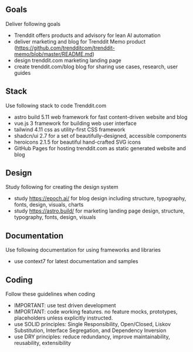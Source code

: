 ## Goals
Deliver following goals

- Trenddit offers products and advisory for lean AI automation
- deliver marketing and blog for Trenddit Memo product (https://github.com/trendditcom/trenddit-memo/blob/master/README.md)
- design trenddit.com marketing landing page
- create trenddit.com/blog blog for sharing use cases, research, user guides

## Stack 
Use following stack to code Trenddit.com

- astro build 5.11 web framework for fast content-driven website and blog
- vue.js 3 framework for building web user interface
- tailwind 4.11 css as utility-first CSS framework
- shadcn/ui 2.7 for a set of beautifully-designed, accessible components
- heroicons 2.1.5 for beautiful hand-crafted SVG icons
- GitHub Pages for hosting trenddit.com as static generated website and blog

## Design
Study following for creating the design system

- study https://epoch.ai/ for blog design including structure, typography, fonts, design, visuals, charts
- study https://astro.build/ for marketing landing page design, structure, typography, fonts, design, visuals

## Documentation
Use following documentation for using frameworks and libraries

- use context7 for latest documentation and samples

## Coding
Follow these guidelines when coding

- IMPORTANT: use test driven development
- IMPORTANT: code working features. no feature mocks, prototypes, placeholders unless explicitly instructed.
- use SOLID principles: Single Responsibility, Open/Closed, Liskov Substitution, Interface Segregation, and Dependency Inversion
- use DRY principles: reduce redundancy, improve maintainability, reusability, extensibility

